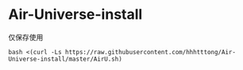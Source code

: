# Air-Universe-install

仅保存使用
```shell
bash <(curl -Ls https://raw.githubusercontent.com/hhhtttong/Air-Universe-install/master/AirU.sh)
```



